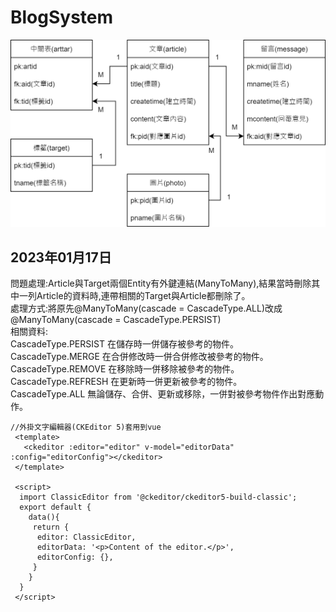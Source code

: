 # BlogSystem
![image](https://github.com/BOB30712/BlogSystem/blob/main/BlogSystemRED.png)    
      
        
## 2023年01月17日
問題處理:Article與Target兩個Entity有外鍵連結(ManyToMany),結果當時刪除其中一列Article的資料時,連帶相關的Target與Article都刪除了。         
處理方式:將原先@ManyToMany(cascade = CascadeType.ALL)改成@ManyToMany(cascade = CascadeType.PERSIST)     
相關資料:      
CascadeType.PERSIST 在儲存時一併儲存被參考的物件。       
CascadeType.MERGE 在合併修改時一併合併修改被參考的物件。      
CascadeType.REMOVE 在移除時一併移除被參考的物件。        
CascadeType.REFRESH 在更新時一併更新被參考的物件。        
CascadeType.ALL 無論儲存、合併、更新或移除，一併對被參考物件作出對應動作。    

```
//外掛文字編輯器(CKEditor 5)套用到vue
 <template>
   <ckeditor :editor="editor" v-model="editorData" :config="editorConfig"></ckeditor>
 </template>

 <script>
  import ClassicEditor from '@ckeditor/ckeditor5-build-classic';
  export default {
    data(){
     return {
      editor: ClassicEditor,
      editorData: '<p>Content of the editor.</p>',
      editorConfig: {},
     }
    } 
  }
 </script>
```
